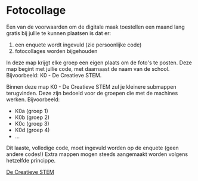 # Fotocollage

Een van de voorwaarden om de digitale maak toestellen een maand lang gratis bij jullie te kunnen plaatsen is dat er:
1. een enquete wordt ingevuld (zie persoonlijke code)
2. fotocollages worden bijgehouden

In deze map krijgt elke groep een eigen plaats om de foto's te posten. 
Deze map begint met jullie code, met daarnaast de naam van de school.
Bijvoorbeeld: K0 - De Creatieve STEM. 

Binnen deze map K0 - De Creatieve STEM zul je kleinere submappen terugvinden. Deze zijn bedoeld voor de groepen die met de machines werken. Bijvoorbeeld:
* K0a (groep 1)
* K0b (groep 2)
* K0c (groep 3)
* K0d (groep 4)
* ...

Dit laaste, volledige code, moet ingevuld worden op de enquete (geen andere codes!)
Extra mappen mogen steeds aangemaakt worden volgens hetzelfde princippe.

[De Creatieve STEM](http://decreatievestem.be)

